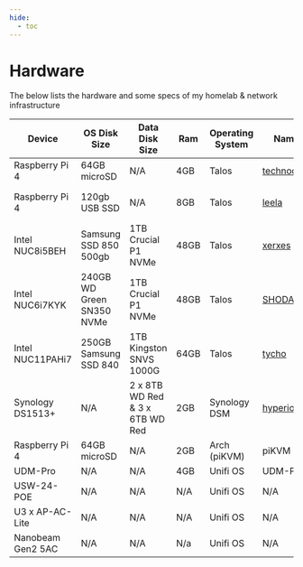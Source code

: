 ```yaml
---
hide:
  - toc
---
```

# Hardware

The below lists the hardware and some specs of my homelab & network infrastructure

| Device                    | OS Disk Size | Data Disk Size       | Ram  | Operating System | Name | Purpose |
|---------------------------|-------|-------|----------------------|------|------------------|------------------------------|
| Raspberry Pi 4 | 64GB microSD | N/A | 4GB | Talos | [technocore](https://hyperioncantos.fandom.com/wiki/TechnoCore) | Sidero Master |
| Raspberry Pi 4 | 120gb USB SSD | N/A | 8GB | Talos | [leela](https://marathongame.fandom.com/wiki/Leela) | Cluster ([Hegira](https://hyperioncantos.fandom.com/wiki/Hegira)) Master |
| Intel NUC8i5BEH | Samsung SSD 850 500gb | 1TB Crucial P1 NVMe | 48GB | Talos | [xerxes](https://shodan.fandom.com/wiki/XERXES_8933A/A) | Cluster ([Hegira](https://hyperioncantos.fandom.com/wiki/Hegira)) Worker |
| Intel NUC6i7KYK | 240GB WD Green SN350 NVMe| 1TB Crucial P1 NVMe | 48GB | Talos | [SHODAN](https://shodan.fandom.com/wiki/SHODAN) | Cluster ([Hegira](https://hyperioncantos.fandom.com/wiki/Hegira)) Worker |
| Intel NUC11PAHi7 | 250GB Samsung SSD 840 | 1TB Kingston SNVS 1000G | 64GB | Talos | [tycho](https://marathongame.fandom.com/wiki/Tycho) | Cluster ([Hegira](https://hyperioncantos.fandom.com/wiki/Hegira)) Worker |
| Synology DS1513+ | N/A | 2 x 8TB WD Red & 3 x 6TB WD Red | 2GB | Synology DSM | [hyperion](https://hyperioncantos.fandom.com/wiki/Hyperion_(planet)) | NAS |
| Raspberry Pi 4 | 64GB microSD | N/A | 2GB | Arch (piKVM) | piKVM | piKVM |
| UDM-Pro | N/A | N/A | 4GB | Unifi OS | UDM-PRO | Router |
| USW-24-POE | N/A | N/A | N/A | Unifi OS | N/A | POE Switch |
| U3 x AP-AC-Lite | N/A | N/A | N/A | Unifi OS | N/A | Wifi AP |
| Nanobeam Gen2 5AC | N/A | N/A | N/a| Unifi OS | N/A| Wireless uplink |